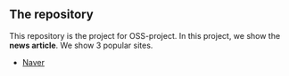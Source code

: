 ## The repository

This repository is the project for OSS-project. In this project, we show the **news article**. We show 3 popular sites.
* [Naver](https://www.naver.com)


